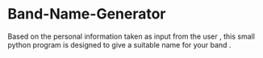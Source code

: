 # Band-Name-Generator
Based on the personal information taken as input from the user  , this small python program is designed to give a suitable name for your band .
